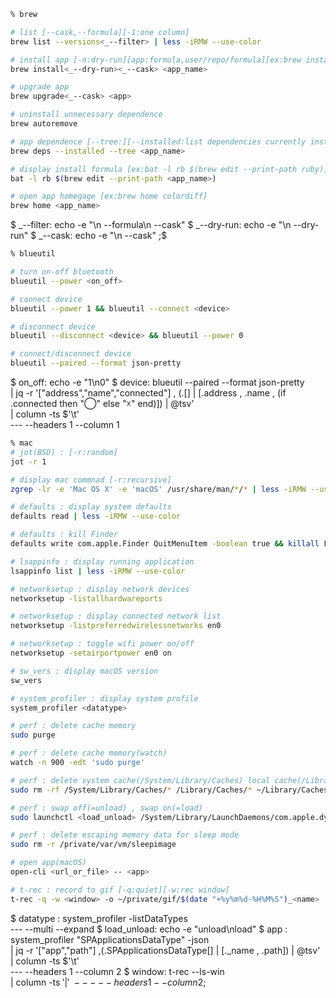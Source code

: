 ```sh
% brew

# list [--cask,--formula][-1:one column]
brew list --versions<_--filter> | less -iRMW --use-color

# install app [-n:dry-run][app:formula,user/repo/formula][ex:brew install -n fzf]
brew install<_--dry-run><_--cask> <app_name>

# upgrade app
brew upgrade<_--cask> <app>

# uninstall unnecessary dependence
brew autoremove

# app dependence [--tree:][--installed:list dependencies currently installed][ex:brew deps --tree ruby]
brew deps --installed --tree <app_name>

# display install formula [ex:bat -l rb $(brew edit --print-path ruby)]
bat -l rb $(brew edit --print-path <app_name>)

# open app homegage [ex:brew home colordiff]
brew home <app_name>
```
$ _--filter: echo -e "\n --formula\n --cask"
$ _--dry-run: echo -e "\n --dry-run"
$ _--cask: echo -e "\n --cask"
;$

```sh
% blueutil

# turn on-off bluetooth
blueutil --power <on_off>

# connect device
blueutil --power 1 && blueutil --connect <device>

# disconnect device
blueutil --disconnect <device> && blueutil --power 0

# connect/disconnect device
blueutil --paired --format json-pretty
```
$ on_off: echo -e "1\n0"
$ device: blueutil --paired --format json-pretty \
  | jq -r '["address","name","connected"] , (.[] | [.address , .name , (if .connected then "◯" else "☓" end)]) | @tsv' \
  | column -ts $'\t' \
  --- --headers 1 --column 1

```sh
% mac
# jot(BSD) : [-r:random]
jot -r 1

# display mac commnad [-r:recursive]
zgrep -lr -e 'Mac OS X' -e 'macOS' /usr/share/man/*/* | less -iRMW --use-color

# defaults : display system defaults
defaults read | less -iRMW --use-color

# defaults : kill Finder
defaults write com.apple.Finder QuitMenuItem -boolean true && killall Finder

# lsappinfo : display running application
lsappinfo list | less -iRMW --use-color

# networksetup : display network devices
networksetup -listallhardwareports

# networksetup : display connected network list
networksetup -listpreferredwirelessnetworks en0

# networksetup : toggle wifi power on/off
networksetup -setairportpower en0 on

# sw_vers : display macOS version
sw_vers

# system_profiler : display system profile
system_profiler <datatype>

# perf : delete cache memory
sudo purge

# perf : delete cache memory(watch)
watch -n 900 -edt 'sudo purge'

# perf : delete system cache(/System/Library/Caches) local cache(/Library/Caches/) user cache(~/Library/Caches)
sudo rm -rf /System/Library/Caches/* /Library/Caches/* ~/Library/Caches/*

# perf : swap off(=unload) , swap on(=load)
sudo launchctl <load_unload> /System/Library/LaunchDaemons/com.apple.dynamic_pager.plist

# perf : delete escaping memory data for sleep mode
sudo rm -r /private/var/vm/sleepimage

# open app(macOS)
open-cli <url_or_file> -- <app>

# t-rec : record to gif [-q:quiet][-w:rec window]
t-rec -q -w <window> -o ~/private/gif/$(date "+%y%m%d-%H%M%S")_<name>
```
$ datatype : system_profiler -listDataTypes \
  --- --multi --expand
$ load_unload: echo -e "unload\nload"
$ app : system_profiler "SPApplicationsDataType" -json \
  | jq -r '["app","path"] ,(.SPApplicationsDataType[] | [._name , .path]) | @tsv' \
  | column -ts $'\t' \
  --- --headers 1 --column 2
$ window: t-rec --ls-win \
  | column -ts $'|' \
  --- --headers 1 --column 2
;$

